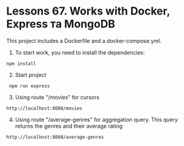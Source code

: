 # Lessons 67. Works with Docker, Express та MongoDB
This project includes a Dockerfile and a docker-compose.yml.

1. To start work, you need to install the dependencies:
```
npm install
```
2. Start project
```
 npm run express
```
3. Using route "/movies" for cursors 
```
http://localhost:8080/movies
```
4. Using route "/average-genres" for aggregation query. 
This query returns the genres and their average rating
```
http://localhost:8080/average-genres
```
